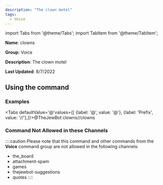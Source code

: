 ```yaml
---
description: "The clown motel"
tags:
  - Voice
---
```

import Tabs from '@theme/Tabs';
import TabItem from '@theme/TabItem';

**Name**: clowns

**Group**: Voice

**Description**: The clown motel

**Last Updated**: 8/7/2022

## Using the command

### Examples
<Tabs defaultValue='@'values={[ {label: '@', value: '@'}, {label: 'Prefix', value: '//'},]}><TabItem value='@'>@TheJewBot clowns</TabItem><TabItem value='//'>//clowns</TabItem></Tabs>

### Command Not Allowed in these Channels
::::caution Please note that this command and other commands from the **Voice** command group are not allowed in the following channels:
- the_board
- attachment-spam
- games
- thejewbot-suggestions
- quotes
::::